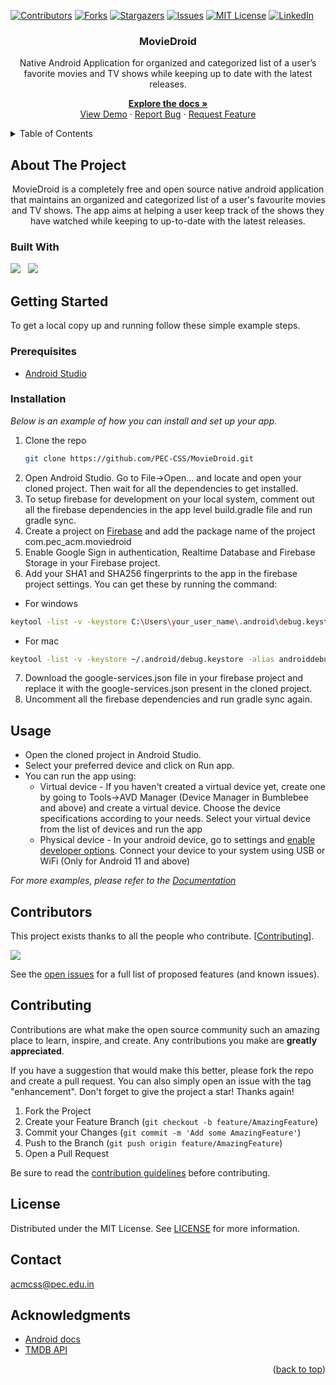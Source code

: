 <div id="top"></div>

<!-- PROJECT SHIELDS -->
[![Contributors][contributors-shield]][contributors-url]
[![Forks][forks-shield]][forks-url]
[![Stargazers][stars-shield]][stars-url]
[![Issues][issues-shield]][issues-url]
[![MIT License][license-shield]][license-url]
[![LinkedIn][linkedin-shield]][linkedin-url]

<!-- PROJECT LOGO -->
<div align="center">
  <h3 align="center">MovieDroid</h3>

  <p align="center">
    <p>Native Android Application for organized and categorized list of a user’s favorite movies and TV shows while keeping up to date with the latest releases.</p> 
    
  <a href="https://github.com/PEC-CSS/MovieDroid"><strong>Explore the docs »</strong></a>
    <br />
    <a href="https://github.com/PEC-CSS/MovieDroid">View Demo</a>
    ·
    <a href="https://github.com/PEC-CSS/MovieDroid/issues">Report Bug</a>
    ·
    <a href="https://github.com/PEC-CSS/MovieDroid/issues">Request Feature</a>
  </p>
</div>


<!-- TABLE OF CONTENTS -->
<details>
  <summary>Table of Contents</summary>
  <ol>
    <li>
        <a href="#about-the-project">About The Project</a>
        <ul>
          <li><a href="#built-with">Built With</a></li>
        </ul>
      </li>
      <li>
        <a href="#getting-started">Getting Started</a>
        <ul>
          <li><a href="#prerequisites">Prerequisites</a></li>
          <li><a href="#installation">Installation</a></li>
        </ul>
      </li>
      <li><a href="#usage">Usage</a></li>
<!--       <li><a href="#roadmap">Roadmap</a></li> -->
      <li><a href="#contributing">Contributing</a></li>
      <li><a href="#license">License</a></li>
      <li><a href="#contact">Contact</a></li>
      <li><a href="#acknowledgments">Acknowledgments</a></li>
  </ol>
</details>



<!-- ABOUT THE PROJECT -->
## About The Project

<p align='middle'>
  <!-- <img src='assets/loginScreen.gif' alt='Login Screen' width='200' />
  <img src='assets/stockScreenAndWatchlist.gif' alt='Stock Screen and Watchlist' width='200' />
  <img src='assets/aboutAndProfileScreen.gif' alt='About and Profile Screen' width='200' />
  <img src='assets/searchScreen.gif' alt='Search Screen' width='200' /> -->
  MovieDroid is a completely free and open source native android application that maintains an organized and categorized list of a user's favourite movies and TV shows. The app aims at helping a user keep track of the shows they have watched while keeping to up-to-date with the latest releases.
</p>


### Built With
<!-- <a href="https://www.java.com/en/"><img src="https://img.shields.io/badge/Java-ED8B00?style=for-the-badge&logo=java&logoColor=white"  ></a> &nbsp; -->
<a href="https://kotlinlang.org/"><img src="https://img.shields.io/badge/Kotlin-0095D5?&style=for-the-badge&logo=kotlin&logoColor=white" /></a> &nbsp; 
<a href="https://firebase.google.com/"><img src="https://img.shields.io/badge/firebase-ffca28?style=for-the-badge&logo=firebase&logoColor=black" /></a>



<!-- GETTING STARTED -->
## Getting Started

To get a local copy up and running follow these simple example steps.

### Prerequisites

* [Android Studio](https://developer.android.com/studio)

### Installation

_Below is an example of how you can install and set up your app._

<!-- 1. Get a free API Key at [https://example.com](https://example.com) -->
1. Clone the repo
   ```sh
   git clone https://github.com/PEC-CSS/MovieDroid.git
   ```
2. Open Android Studio. Go to File->Open... and locate and open your cloned project. Then wait for all the dependencies to get installed.
3. To setup firebase for development on your local system, comment out all the firebase dependencies in the app level build.gradle file and run gradle sync.
4. Create a project on [Firebase](https://console.firebase.google.com/u/0/) and add the package name of the project com.pec_acm.moviedroid
5. Enable Google Sign in authentication, Realtime Database and Firebase Storage in your Firebase project.
6. Add your SHA1 and SHA256 fingerprints to the app in the firebase project settings. You can get these by running the command:
  - For windows
  ```sh
keytool -list -v -keystore C:\Users\your_user_name\.android\debug.keystore -alias androiddebugkey -storepass android -keypass android
```
  - For mac
  ```sh
keytool -list -v -keystore ~/.android/debug.keystore -alias androiddebugkey -storepass android -keypass android
```
7. Download the google-services.json file in your firebase project and replace it with the google-services.json present in the cloned project.
8. Uncomment all the firebase dependencies and run gradle sync again.
<!-- 4. Enter your API in `config.js`
   ```js
   const API_KEY = 'ENTER YOUR API';
   ``` -->


<!-- USAGE EXAMPLES -->
## Usage

- Open the cloned project in Android Studio.
- Select your preferred device and click on Run app.
- You can run the app using:
  - Virtual device - If you haven't created a virtual device yet, create one by going to Tools->AVD Manager (Device Manager in Bumblebee and above) and create a virtual device. Choose the device specifications according to your needs.
Select your virtual device from the list of devices and run the app
  - Physical device -  In your android device, go to settings and [enable developer options](https://developer.android.com/studio/debug/dev-options#enable).
Connect your device to your system using USB or WiFi (Only for Android 11 and above) 

_For more examples, please refer to the [Documentation](https://developer.android.com/docs)_



<!-- ROADMAP -->
<!-- ## Roadmap
- [x] Add Changelog
- [x] Add back to top links
- [ ] Add Additional Templates w/ Examples
- [ ] Add "components" document to easily copy & paste sections of the readme
- [ ] Multi-language Support
    - [ ] Chinese
    - [ ] Spanish -->
<!-- CONTRIBUTORS -->
## Contributors
This project exists thanks to all the people who contribute. [<a href="#contributing">Contributing</a>].

<a href="https://github.com/PEC-CSS/MovieDroid/graphs/contributors">
  <img src="https://contrib.rocks/image?repo=PEC-CSS/MovieDroid" />
</a>

See the [open issues](https://github.com/PEC-CSS/MovieDroid/issues) for a full list of proposed features (and known issues).



<!-- CONTRIBUTING -->
## Contributing

Contributions are what make the open source community such an amazing place to learn, inspire, and create. Any contributions you make are **greatly appreciated**.

If you have a suggestion that would make this better, please fork the repo and create a pull request. You can also simply open an issue with the tag "enhancement".
Don't forget to give the project a star! Thanks again!

1. Fork the Project
2. Create your Feature Branch (`git checkout -b feature/AmazingFeature`)
3. Commit your Changes (`git commit -m 'Add some AmazingFeature'`)
4. Push to the Branch (`git push origin feature/AmazingFeature`)
5. Open a Pull Request

Be sure to read the [contribution guidelines](CONTRIBUTING.md) before contributing.


<!-- LICENSE -->
## License

Distributed under the MIT License. See [LICENSE](LICENSE) for more information.

<!-- CONTACT -->
## Contact
acmcss@pec.edu.in

<!-- ACKNOWLEDGMENTS -->
## Acknowledgments
* [Android docs](https://developer.android.com/docs)
* [TMDB API](https://developers.themoviedb.org/3)

<p align="right">(<a href="#top">back to top</a>)</p>




<!-- MARKDOWN LINKS & IMAGES -->
<!-- https://www.markdownguide.org/basic-syntax/#reference-style-links -->
[contributors-shield]: https://img.shields.io:/github/contributors/PEC-CSS/MovieDroid?style=for-the-badge
[contributors-url]: https://github.com/PEC-CSS/MovieDroid/graphs/contributors
[forks-shield]: https://img.shields.io/github/forks/PEC-CSS/MovieDroid?style=for-the-badge
[forks-url]: https://github.com/PEC-CSS/MovieDroid/network/members
[stars-shield]: https://img.shields.io/github/stars/PEC-CSS/MovieDroid?style=for-the-badge
[stars-url]: https://github.com/PEC-CSS/MovieDroid/stargazers
[issues-shield]: https://img.shields.io/github/issues/PEC-CSS/MovieDroid?style=for-the-badge
[issues-url]: https://github.com/PEC-CSS/MovieDroid/issues
[license-shield]: https://img.shields.io/github/license/PEC-CSS/MovieDroid?style=for-the-badge
[license-url]: https://github.com/PEC-CSS/MovieDroid/blob/main/LICENSE
[linkedin-shield]: https://img.shields.io/badge/-LinkedIn-black.svg?style=for-the-badge&logo=linkedin&colorB=555
[linkedin-url]: https://in.linkedin.com/company/pec-acm-student-chapter
[product-screenshot-loginScreen]: assets/loginScreen.gif
[product-screenshot-stockScreenAndWatchlist]: assets/stockScreenAndWatchlist.gif
[product-screenshot-aboutAndProfileScreen]: assets/aboutAndProfileScreen.gif
[product-screenshot-searchScreen]: assets/searchScreen.gif
